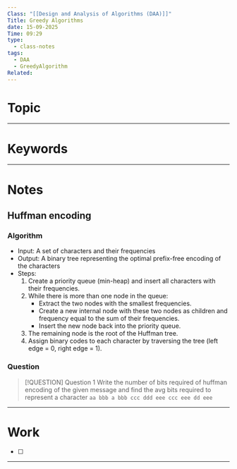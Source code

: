```yaml
---
Class: "[[Design and Analysis of Algorithms (DAA)]]"
Title: Greedy Algorithms
date: 15-09-2025
Time: 09:29
type:
  - class-notes
tags:
  - DAA
  - GreedyAlgorithm
Related:
---
```

# Topic



---
# Keywords



--- 
# Notes

## Huffman encoding
### Algorithm
- Input: A set of characters and their frequencies
- Output: A binary tree representing the optimal prefix-free encoding of the characters
- Steps:
	1. Create a priority queue (min-heap) and insert all characters with their frequencies.
	2. While there is more than one node in the queue:
		 - Extract the two nodes with the smallest frequencies.
		 - Create a new internal node with these two nodes as children and frequency equal to the sum of their frequencies.
		 - Insert the new node back into the priority queue.
	3. The remaining node is the root of the Huffman tree.
	4. Assign binary codes to each character by traversing the tree (left edge = 0, right edge = 1).


### Question

> [!QUESTION] Question 1
> Write the number of bits required of huffman encoding of the given message and find the avg bits required to represent a character
> `aa bbb a bbb ccc ddd eee ccc eee dd eee`


---
# Work

- [ ] 

---
